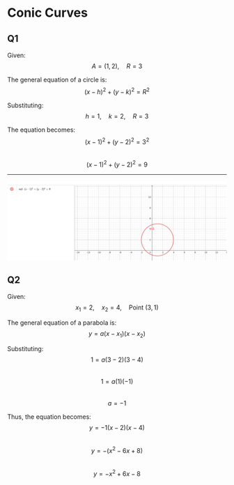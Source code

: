 
# Conic Curves

## Q1
Given:  
$$A = (1, 2), \quad R = 3$$

The general equation of a circle is:  
$$(x - h)^2 + (y - k)^2 = R^2$$

Substituting:  
$$h = 1, \quad k = 2, \quad R = 3$$

The equation becomes:  
$$(x - 1)^2 + (y - 2)^2 = 3^2$$  
$$(x - 1)^2 + (y - 2)^2 = 9$$

---
![alt text](image.png)

## Q2
Given:  
$$x_1 = 2, \quad x_2 = 4, \quad \text{Point } (3,1)$$

The general equation of a parabola is:  
$$y = a (x - x_1)(x - x_2)$$

Substituting:  
$$1 = a (3 - 2)(3 - 4)$$  
$$1 = a (1)(-1)$$  
$$a = -1$$

Thus, the equation becomes:  
$$y = -1 (x - 2)(x - 4)$$  
$$y = - (x^2 - 6x + 8)$$  
$$y = -x^2 + 6x - 8$$